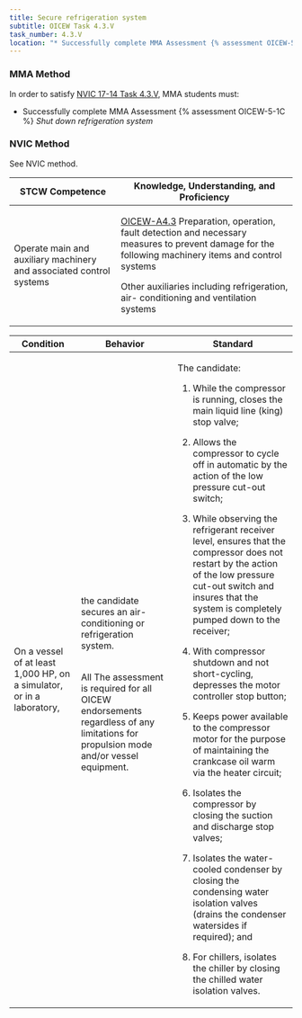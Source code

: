 ```yaml
---
title: Secure refrigeration system
subtitle: OICEW Task 4.3.V 
task_number: 4.3.V
location: "* Successfully complete MMA Assessment {% assessment OICEW-5-1C %} *Shut down refrigeration system*" 
---
```



### MMA Method

In order to satisfy  [NVIC 17-14  Task  4.3.V]({{site.baseurl}}/assets/images/nvic-17-14.pdf), MMA students must:

* Successfully complete MMA Assessment {% assessment OICEW-5-1C %} *Shut down refrigeration system*


### NVIC Method

<a onclick="togglevisibility('nvic_methods')" >See NVIC method.</a>

<div id='nvic_methods' class='hide'>

<table>
<thead>
<tr>
<th class='forty'> STCW Competence </th>
<th class='sixty'> Knowledge, Understanding, and Proficiency </th>
</tr>
</thead>




<tbody>
<tr><td markdown='1'>

Operate main and auxiliary machinery and associated control systems

</td><td markdown='1'>

[OICEW-A4.3](../../tables/31.html#OICEW-A4.3) Preparation, operation, fault detection and necessary measures to prevent damage for the following machinery items and control systems 

Other auxiliaries including refrigeration, air- conditioning and ventilation systems

</td></tr>


</tbody>
</table>


<table>
<thead>
<tr><th class='twenty'>  Condition </th><th class='twenty'> Behavior </th><th  class='sixty'>Standard </th></tr>
</thead>
<tbody >



<tr><td markdown='1'>

On a vessel of at least 1,000 HP, on a simulator, or in a laboratory,

</td><td markdown='1'>

the candidate secures an air-conditioning or refrigeration system.

<br>

<div class="tooltip">All
<span class="tooltiptext">
The assessment is required for all OICEW endorsements regardless of any limitations for propulsion mode and/or vessel equipment.
</span>
</div>


</td><td markdown='1'>

The candidate:

1. While the compressor is running, closes the main liquid line (king) stop valve;

2. Allows the compressor to cycle off in automatic by the action of the low pressure cut-out switch;

3. While observing the refrigerant receiver level, ensures that the compressor does not restart by the action of the low pressure cut-out switch and insures that the system is completely pumped down to the receiver;

4. With compressor shutdown and not short-cycling, depresses the motor controller stop button;

5. Keeps power available to the compressor motor for the purpose of maintaining the crankcase oil warm via the heater circuit;

6. Isolates the compressor by closing the suction and discharge stop valves;

7. Isolates the water-cooled condenser by closing the condensing water isolation valves (drains the condenser watersides if required); and

8. For chillers, isolates the chiller by closing the chilled water isolation valves.

</td></tr>
</tbody>
</table>
</div>
